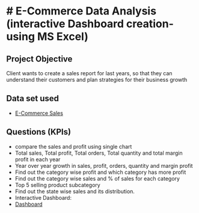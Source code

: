 # # E-Commerce Data Analysis (interactive Dashboard creation- using MS Excel)
## Project Objective
Client wants to create a sales report for last years, so that they can understand their customers and plan strategies for their business growth

## Data set used
-	<a href=’’https://github.com/shoninel/E-Commerce-Sales-Dashboard/blob/main/Ecommerce%20Sales%20Analysis.xlsx’’> E-Commerce Sales </a>

## Questions (KPIs)
- compare the sales and profit using single chart
- Total sales, Total profit, Total orders, Total quantity and total margin profit in each year
- Year over year growth in sales, profit, orders, quantity and margin profit
- Find out the category wise profit and which category has more profit
- Find out the category wise sales and % of sales for each category
- Top 5 selling product subcategory
- Find out the state wise sales and its distribution.
- Interactive Dashboard:
- <a href=’’https://github.com/shoninel/E-Commerce-Sales-Dashboard/blob/main/E-commerce%20Dashboard.png’’ > Dashboard </a>



